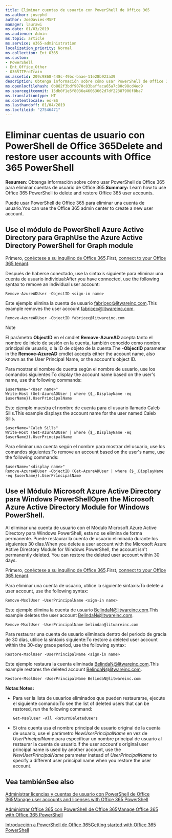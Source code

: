 ```yaml
---
title: Eliminar cuentas de usuario con PowerShell de Office 365
ms.author: josephd
author: JoeDavies-MSFT
manager: laurawi
ms.date: 01/03/2019
ms.audience: Admin
ms.topic: article
ms.service: o365-administration
localization_priority: Normal
ms.collection: Ent_O365
ms.custom:
- PowerShell
- Ent_Office_Other
- O365ITProTrain
ms.assetid: 209c9868-448c-49bc-baae-11e28b923a39
description: Obtenga información sobre cómo usar PowerShell de Office 365 para eliminar cuentas de usuario de Office 365.
ms.openlocfilehash: 0b882f3bdf9070c83baffaca65a7c80c98cd4ed9
ms.sourcegitcommit: 15db0f1e5f8036e46063662d7df22387906f8ba7
ms.translationtype: HT
ms.contentlocale: es-ES
ms.lasthandoff: 01/04/2019
ms.locfileid: "27546471"
---
```

# <a name="delete-user-accounts-with-office-365-powershell"></a><span data-ttu-id="5e9ac-103">Eliminar cuentas de usuario con PowerShell de Office 365</span><span class="sxs-lookup"><span data-stu-id="5e9ac-103">Delete and restore user accounts with Office 365 PowerShell</span></span>

<span data-ttu-id="5e9ac-104">**Resumen**: Obtenga información sobre cómo usar PowerShell de Office 365 para eliminar cuentas de usuario de Office 365.</span><span class="sxs-lookup"><span data-stu-id="5e9ac-104">**Summary:**  Learn how to use Office 365 PowerShell to delete and restore Office 365 user accounts.</span></span>
  
<span data-ttu-id="5e9ac-105">Puede usar PowerShell de Office 365 para eliminar una cuenta de usuario.</span><span class="sxs-lookup"><span data-stu-id="5e9ac-105">You can use the Office 365 admin center to create a new user account.</span></span>

   
## <a name="use-the-azure-active-directory-powershell-for-graph-module"></a><span data-ttu-id="5e9ac-106">Use el módulo de PowerShell Azure Active Directory para Graph</span><span class="sxs-lookup"><span data-stu-id="5e9ac-106">Use the Azure Active Directory PowerShell for Graph module</span></span>

<span data-ttu-id="5e9ac-107">Primero, [conéctese a su inquilino de Office 365](connect-to-office-365-powershell.md#connect-with-the-azure-active-directory-powershell-for-graph-module).</span><span class="sxs-lookup"><span data-stu-id="5e9ac-107">First, [connect to your Office 365 tenant](connect-to-office-365-powershell.md#connect-with-the-azure-active-directory-powershell-for-graph-module).</span></span>

<span data-ttu-id="5e9ac-108">Después de haberse conectado, use la sintaxis siguiente para eliminar una cuenta de usuario individual:</span><span class="sxs-lookup"><span data-stu-id="5e9ac-108">After you have connected, use the following syntax to remove an individual user account:</span></span>
  
```
Remove-AzureADUser -ObjectID <sign-in name>
```

<span data-ttu-id="5e9ac-109">Este ejemplo elimina la cuenta de usuario fabricec@litwareinc.com.</span><span class="sxs-lookup"><span data-stu-id="5e9ac-109">This example removes the user account fabricec@litwareinc.com.</span></span>
  
```
Remove-AzureADUser -ObjectID fabricec@litwareinc.com
```

> [!NOTE]
> <span data-ttu-id="5e9ac-110">El parámetro **ObjectID** en el cmdlet **Remove-AzureAD** acepta tanto el nombre de inicio de sesión en la cuenta, también conocido como nombre principal de usuario, o la ID de objeto de la cuenta.</span><span class="sxs-lookup"><span data-stu-id="5e9ac-110">The **-ObjectID** parameter in the **Remove-AzureAD** cmdlet accepts either the account name, also known as the User Principal Name, or the account's object ID.</span></span>
  
<span data-ttu-id="5e9ac-111">Para mostrar el nombre de cuenta según el nombre de usuario, use los comandos siguientes:</span><span class="sxs-lookup"><span data-stu-id="5e9ac-111">To display the account name based on the user's name, use the following commands:</span></span>
  
```
$userName="<User name>"
Write-Host (Get-AzureADUser | where {$_.DisplayName -eq $userName}).UserPrincipalName
```

<span data-ttu-id="5e9ac-112">Este ejemplo muestra el nombre de cuenta para el usuario llamado Caleb Sills.</span><span class="sxs-lookup"><span data-stu-id="5e9ac-112">This example displays the account name for the user named Caleb Sills.</span></span>
  
```
$userName="Caleb Sills"
Write-Host (Get-AzureADUser | where {$_.DisplayName -eq $userName}).UserPrincipalName
```

<span data-ttu-id="5e9ac-113">Para eliminar una cuenta según el nombre para mostrar del usuario, use los comandos siguientes:</span><span class="sxs-lookup"><span data-stu-id="5e9ac-113">To remove an account based on the user's name, use the following commands:</span></span>
  
```
$userName="<display name>"
Remove-AzureADUser -ObjectID (Get-AzureADUser | where {$_.DisplayName -eq $userName}).UserPrincipalName
```

## <a name="use-the-microsoft-azure-active-directory-module-for-windows-powershell"></a><span data-ttu-id="5e9ac-114">Use el Módulo Microsoft Azure Active Directory para Windows PowerShell</span><span class="sxs-lookup"><span data-stu-id="5e9ac-114">Open the Microsoft Azure Active Directory Module for Windows PowerShell.</span></span>

<span data-ttu-id="5e9ac-p101">Al eliminar una cuenta de usuario con el Módulo Microsoft Azure Active Directory para Windows PowerShell, esta no se elimina de forma permanente. Puede restaurar la cuenta de usuario eliminada durante los siguientes 30 días.</span><span class="sxs-lookup"><span data-stu-id="5e9ac-p101">When you delete a user account with the Microsoft Azure Active Directory Module for Windows PowerShell, the account isn't permanently deleted. You can restore the deleted user account within 30 days.</span></span>

<span data-ttu-id="5e9ac-117">Primero, [conéctese a su inquilino de Office 365](connect-to-office-365-powershell.md#connect-with-the-microsoft-azure-active-directory-module-for-windows-powershell).</span><span class="sxs-lookup"><span data-stu-id="5e9ac-117">First, [connect to your Office 365 tenant](connect-to-office-365-powershell.md#connect-with-the-microsoft-azure-active-directory-module-for-windows-powershell).</span></span>


<span data-ttu-id="5e9ac-118">Para eliminar una cuenta de usuario, utilice la siguiente sintaxis:</span><span class="sxs-lookup"><span data-stu-id="5e9ac-118">To delete a user account, use the following syntax:</span></span>
  
```
Remove-MsolUser -UserPrincipalName <sign-in name>
```

<span data-ttu-id="5e9ac-119">Este ejemplo elimina la cuenta de usuario BelindaN@litwareinc.com.</span><span class="sxs-lookup"><span data-stu-id="5e9ac-119">This example deletes the user account BelindaN@litwareinc.com.</span></span>
  
```
Remove-MsolUser -UserPrincipalName belindan@litwareinc.com
```

<span data-ttu-id="5e9ac-120">Para restaurar una cuenta de usuario eliminada dentro del periodo de gracia de 30 días, utilice la sintaxis siguiente:</span><span class="sxs-lookup"><span data-stu-id="5e9ac-120">To restore a deleted user account within the 30-day grace period, use the following syntax:</span></span>
  
```
Restore-MsolUser -UserPrincipalName <sign-in name>
```

<span data-ttu-id="5e9ac-121">Este ejemplo restaura la cuenta eliminada BelindaN@litwareinc.com.</span><span class="sxs-lookup"><span data-stu-id="5e9ac-121">This example restores the deleted account BelindaN@litwareinc.com.</span></span>
  
```
Restore-MsolUser -UserPrincipalName BelindaN@litwareinc.com
```

 <span data-ttu-id="5e9ac-122">**Notas**:</span><span class="sxs-lookup"><span data-stu-id="5e9ac-122">**Notes:**</span></span>
  
- <span data-ttu-id="5e9ac-123">Para ver la lista de usuarios eliminados que pueden restaurarse, ejecute el siguiente comando:</span><span class="sxs-lookup"><span data-stu-id="5e9ac-123">To see the list of deleted users that can be restored, run the following command:</span></span>
    
  ```
  Get-MsolUser -All -ReturnDeletedUsers
  ```

- <span data-ttu-id="5e9ac-124">Si otra cuenta usa el nombre principal de usuario original de la cuenta de usuario, use el parámetro _NewUserPrincipalName_ en vez de _UserPrincipalName_ para especificar un nombre principal de usuario al restaurar la cuenta de usuario.</span><span class="sxs-lookup"><span data-stu-id="5e9ac-124">If the user account's original user principal name is used by another account, use the  _NewUserPrincipalName_ parameter instead of _UserPrincipalName_ to specify a different user principal name when you restore the user account.</span></span>


## <a name="see-also"></a><span data-ttu-id="5e9ac-125">Vea también</span><span class="sxs-lookup"><span data-stu-id="5e9ac-125">See also</span></span>

[<span data-ttu-id="5e9ac-126">Administrar licencias y cuentas de usuario con PowerShell de Office 365</span><span class="sxs-lookup"><span data-stu-id="5e9ac-126">Manage user accounts and licenses with Office 365 PowerShell</span></span>](manage-user-accounts-and-licenses-with-office-365-powershell.md)
  
[<span data-ttu-id="5e9ac-127">Administrar Office 365 con PowerShell de Office 365</span><span class="sxs-lookup"><span data-stu-id="5e9ac-127">Manage Office 365 with Office 365 PowerShell</span></span>](manage-office-365-with-office-365-powershell.md)
  
[<span data-ttu-id="5e9ac-128">Introducción a PowerShell de Office 365</span><span class="sxs-lookup"><span data-stu-id="5e9ac-128">Getting started with Office 365 PowerShell</span></span>](getting-started-with-office-365-powershell.md)

